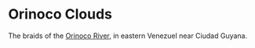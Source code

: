 # Orinoco Clouds

The braids of the [Orinoco River](http://en.wikipedia.org/wiki/Orinoco), in eastern Venezuel near Ciudad Guyana.